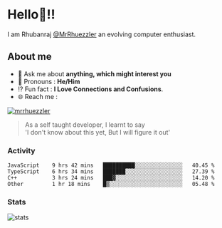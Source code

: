 
  
  
# Hello:wave:!!
I am Rhubanraj [@MrRhuezzler](https://github.com/MrRhuezzler) an evolving computer enthusiast.

## About me
<!-- - :sparkles: I'm currently working on [**de-viz**](https://github.com/MrRhuezzler/de-viz) -->
<!-- - :sparkles: Previously worked in [**Journal Management System**](https://manuscript.psgtech.ac.in) -->
<!-- - :book: I'm currently learning **Microservices Architecture** -->
- :speech_balloon: Ask me about **anything, which might interest you**
- :man: Pronouns : **He/Him**
- :interrobang: Fun fact : **I Love Connections and Confusions**.
- :globe_with_meridians: Reach me :  
  
[![mrrhuezzler](https://img.shields.io/badge/LinkedIn-0077B5?style=for-the-badge&logo=linkedin&logoColor=white)](https://www.linkedin.com/in/mrrhuezzler/)
<!--
### Interesting things, I found :bangbang:
-->
<!--
## Skills

## Drop a, Hi !
-->

<!-- 
Quotes
>  Always we overestimate the amount of work we can do in a day,  
>  and underestimate the amount we can do in our lifetime.
-->

> As a self taught developer, I learnt to say  
> 'I don't know about this yet, But I will figure it out'

### Activity
<!--START_SECTION:waka-->

```text
JavaScript    9 hrs 42 mins   ██████████░░░░░░░░░░░░░░░   40.45 %
TypeScript    6 hrs 34 mins   ███████░░░░░░░░░░░░░░░░░░   27.39 %
C++           3 hrs 24 mins   ███▓░░░░░░░░░░░░░░░░░░░░░   14.20 %
Other         1 hr 18 mins    █▒░░░░░░░░░░░░░░░░░░░░░░░   05.48 %
```

<!--END_SECTION:waka-->

### Stats
![stats](https://github-readme-streak-stats.herokuapp.com/?user=MrRhuezzler)
